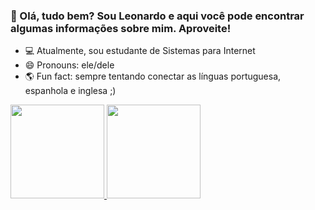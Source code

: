 ### 👋 Olá, tudo bem? Sou Leonardo e aqui você pode encontrar algumas informações sobre mim. Aproveite!

- 💻 Atualmente, sou estudante de Sistemas para Internet
- 😄 Pronouns: ele/dele
- 🌎 Fun fact: sempre tentando conectar as línguas portuguesa, espanhola e inglesa ;)

<a href="https://github.com/leonardonps">
  <img height="150cm" src="https://github-readme-stats.vercel.app/api?username=leonardonps&theme=tokyonight" />
  <img height="150cm" src="https://github-readme-stats.vercel.app/api/top-langs/?username=leonardonps&layout=compact&langs_count=16&theme=tokyonight" />
</a>


<!-- - 🔭 I’m currently working on ...
- 🌱 I’m currently learning ...
- 👯 I’m looking to collaborate on ...
- 🤔 I’m looking for help with ...
- 💬 Ask me about ... -->

